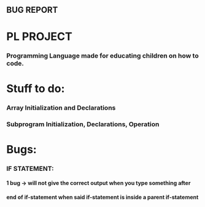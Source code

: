 BUG REPORT
------------------

# PL PROJECT
### Programming Language made for educating children on how to code.

# Stuff to do:
### Array Initialization and Declarations
### Subprogram Initialization, Declarations, Operation

# Bugs:
### IF STATEMENT:
#### 1 bug -> will not give the correct output when you type something after 
#### end of if-statement when said if-statement is inside a parent if-statement
